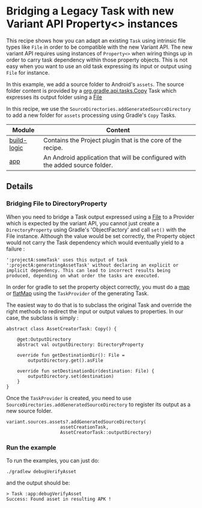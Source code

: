 # Bridging a Legacy Task with new Variant API Property<> instances

This recipe shows how you can adapt an existing `Task` using intrinsic file types like `File` in order to be
compatible with the new Variant API. The new variant API requires using instances of `Property<>` when wiring
things up in order to carry task dependency within those property objects. This is not easy when you want to use
an old task expressing its input or output using `File` for instance.

In this example, we add a source folder to Android's `assets`. The source folder
content is provided by a [org.gradle.api.tasks.Copy](https://docs.gradle.org/current/dsl/org.gradle.api.tasks.Copy.html)
Task which expresses its output folder using a
[File](https://docs.gradle.org/current/dsl/org.gradle.api.tasks.Copy.html#org.gradle.api.tasks.Copy:destinationDir)

In this recipe, we use the `SourceDirectories.addGeneratedSourceDirectory` to add a new folder for `assets`
processing using Gradle's `Copy` Tasks.

| Module                     | Content                                                                      |
|----------------------------|------------------------------------------------------------------------------|
| [build-logic](build-logic) | Contains the Project plugin that is the core of the recipe.                  |
| [app](app)                 | An Android application that will be configured with the added source folder. |

## Details

### Bridging File to DirectoryProperty

When you need to bridge a Task output expressed using a [File](https://docs.gradle.org/current/dsl/org.gradle.api.tasks.Copy.html#org.gradle.api.tasks.Copy:destinationDir) 
to a Provider<Directory> which is expected by the variant API, you cannot just create a `DirectoryProperty` using 
Gradle's 'ObjectFactory' and call `set()` with the File instance. Although the value would be set correctly, the
Property object would not carry the Task dependency which would eventually yield to a failure :

```
':projectA:someTask' uses this output of task ':projectA:generatingAssetTask' without declaring an explicit or
implicit dependency. This can lead to incorrect results being produced, depending on what order the tasks are executed.
```

In order for gradle to set the property object correctly, you must do a [map](https://docs.gradle.org/current/javadoc/org/gradle/api/provider/Provider.html#map-org.gradle.api.Transformer-)
or [flatMap](https://docs.gradle.org/current/javadoc/org/gradle/api/provider/Provider.html#flatMap-org.gradle.api.Transformer-)
using the `TaskProvider` of the generating Task.

The easiest way to do that is to subclass the original Task and override the right methods to redirect the input or
output values to properties. In our case, the subclass is simply :

```
abstract class AssetCreatorTask: Copy() {

    @get:OutputDirectory
    abstract val outputDirectory: DirectoryProperty

    override fun getDestinationDir(): File =
        outputDirectory.get().asFile

    override fun setDestinationDir(destination: File) {
        outputDirectory.set(destination)
    }
}
```

Once the `TaskProvider` is created, you need to use `SourceDirectories.addGeneratedSourceDirectory` to register its
output as a new source folder.
```
variant.sources.assets?.addGeneratedSourceDirectory(
                    assetCreationTask,
                    AssetCreatorTask::outputDirectory)
```

### Run the example

To run the examples, you can just do:
```
./gradlew debugVerifyAsset
```
and the output should be:
```
> Task :app:debugVerifyAsset
Success: Found asset in resulting APK !
```